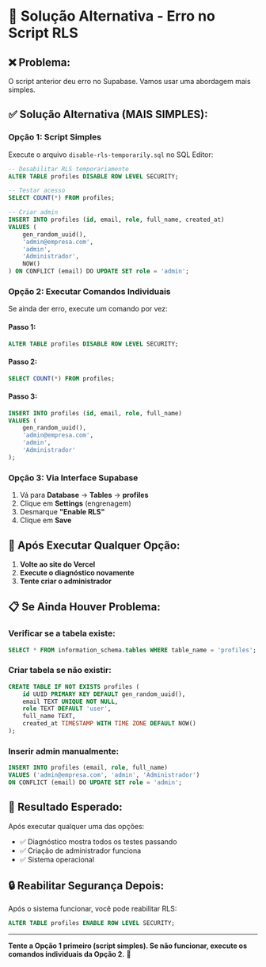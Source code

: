 # 🔧 Solução Alternativa - Erro no Script RLS

## ❌ Problema:
O script anterior deu erro no Supabase. Vamos usar uma abordagem mais simples.

## ✅ Solução Alternativa (MAIS SIMPLES):

### **Opção 1: Script Simples**
Execute o arquivo `disable-rls-temporarily.sql` no SQL Editor:

```sql
-- Desabilitar RLS temporariamente
ALTER TABLE profiles DISABLE ROW LEVEL SECURITY;

-- Testar acesso
SELECT COUNT(*) FROM profiles;

-- Criar admin
INSERT INTO profiles (id, email, role, full_name, created_at)
VALUES (
    gen_random_uuid(),
    'admin@empresa.com',
    'admin',
    'Administrador',
    NOW()
) ON CONFLICT (email) DO UPDATE SET role = 'admin';
```

### **Opção 2: Executar Comandos Individuais**
Se ainda der erro, execute um comando por vez:

#### **Passo 1:**
```sql
ALTER TABLE profiles DISABLE ROW LEVEL SECURITY;
```

#### **Passo 2:**
```sql
SELECT COUNT(*) FROM profiles;
```

#### **Passo 3:**
```sql
INSERT INTO profiles (id, email, role, full_name)
VALUES (
    gen_random_uuid(),
    'admin@empresa.com',
    'admin',
    'Administrador'
);
```

### **Opção 3: Via Interface Supabase**
1. Vá para **Database** → **Tables** → **profiles**
2. Clique em **Settings** (engrenagem)
3. Desmarque **"Enable RLS"**
4. Clique em **Save**

## 🎯 **Após Executar Qualquer Opção:**

1. **Volte ao site do Vercel**
2. **Execute o diagnóstico novamente**
3. **Tente criar o administrador**

## 📋 **Se Ainda Houver Problema:**

### **Verificar se a tabela existe:**
```sql
SELECT * FROM information_schema.tables WHERE table_name = 'profiles';
```

### **Criar tabela se não existir:**
```sql
CREATE TABLE IF NOT EXISTS profiles (
    id UUID PRIMARY KEY DEFAULT gen_random_uuid(),
    email TEXT UNIQUE NOT NULL,
    role TEXT DEFAULT 'user',
    full_name TEXT,
    created_at TIMESTAMP WITH TIME ZONE DEFAULT NOW()
);
```

### **Inserir admin manualmente:**
```sql
INSERT INTO profiles (email, role, full_name)
VALUES ('admin@empresa.com', 'admin', 'Administrador')
ON CONFLICT (email) DO UPDATE SET role = 'admin';
```

## 🎉 **Resultado Esperado:**

Após executar qualquer uma das opções:
- ✅ Diagnóstico mostra todos os testes passando
- ✅ Criação de administrador funciona
- ✅ Sistema operacional

## 🔒 **Reabilitar Segurança Depois:**

Após o sistema funcionar, você pode reabilitar RLS:
```sql
ALTER TABLE profiles ENABLE ROW LEVEL SECURITY;
```

---

**Tente a Opção 1 primeiro (script simples). Se não funcionar, execute os comandos individuais da Opção 2.** 🚀